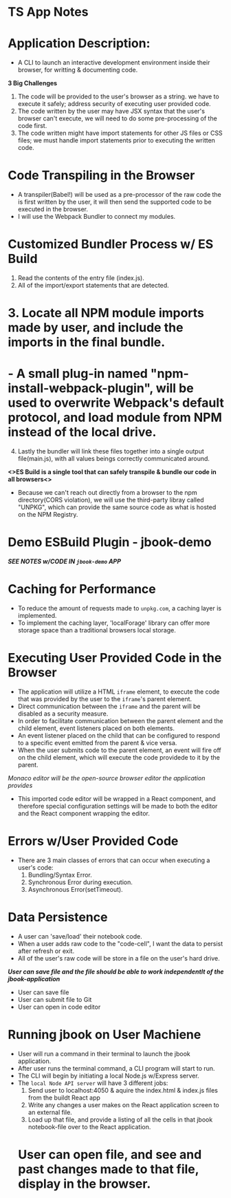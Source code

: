 # TS App Notes

# Application Description:

- A CLI to launch an interactive development environment inside their browser, for writting & documenting code.

**3 Big Challenges**

1. The code will be provided to the user's browser as a string. we have to execute it safely; address security of executing user provided code.
2. The code written by the user may have JSX syntax that the user's browser can't execute, we will need to do some pre-processing of the code first.
3. The code written might have import statements for other JS files or CSS files; we must handle import statements prior to executing the written code.

# Code Transpiling in the Browser

- A transpiler(Babel!) will be used as a pre-processor of the raw code the is first written by the user, it will then send the supported code to be executed in the browser.
- I will use the Webpack Bundler to connect my modules.

# Customized Bundler Process w/ ES Build

1. Read the contents of the entry file (index.js).
2. All of the import/export statements that are detected.
# 3. Locate all NPM module imports made by user, and include the imports in the final bundle.
  # - A small plug-in named "npm-install-webpack-plugin", will be used to overwrite Webpack's default protocol, and load module from NPM instead of the local drive.
4. Lastly the bundler will link these files together into a single output file(main.js), with all values beings correctly communicated around.

**<>ES Build is a single tool that can safely transpile & bundle our code in all browsers<>**
  - Because we can't reach out directly from a browser to the npm directory(CORS violation), we will use the third-party libray called "UNPKG", 
    which can provide the same source code as what is hosted on the NPM Registry.
 
# Demo ESBuild Plugin - jbook-demo
  **_SEE NOTES w/CODE IN `jbook-demo` APP_**


# Caching for Performance
- To reduce the amount of requests made to `unpkg.com`, a caching layer is implemented.
- To implement the caching layer, 'localForage' library can offer more storage space than a traditional browsers local storage.

# Executing User Provided Code in the Browser
- The application will utilize a HTML `iframe` element, to execute the code that was provided by the user to the `iframe`'s parent element.
- Direct communication between the `iframe` and the parent will be disabled as a security measure.
- In order to facilitate communication between the parent element and the child element, event listeners placed on both elements. 
- An event listener placed on the child that can be configured to respond to a specific event emitted from the parent & vice versa.
- When the user submits code to the parent element, an event will fire off on the child element, which will execute the code providede to it by the parent. 

*Monaco editor will be the open-source browser editor the application provides*
  - This imported code editor will be wrapped in a React component, and therefore special configuration settings will be made to both the editor and the React component wrapping the editor. 

# Errors w/User Provided Code
- There are 3 main classes of errors that can occur when executing a user's code:
  1. Bundling/Syntax Error.
  2. Synchronous Error during execution.
  3. Asynchronous Error(setTimeout).

# Data Persistence
- A user can 'save/load' their notebook code.
- When a user adds raw code to the "code-cell", I want the data to persist after refresh or exit.
- All of the user's raw code will be store in a file on the user's hard drive.

***User can save file and the file should be able to work independentlt of the jbook-application***
  - User can save file
  - User can submit file to Git
  - User can open in code editor

# Running jbook on User Machiene
- User will run a command in their terminal to launch the jbook application.
- After user runs the terminal command, a CLI program will start to run.
- The CLI will begin by initiating a local Node.js w/Express server.
- The `local Node API server` will have 3 different jobs:
  1. Send user to localhost:4050 & aquire the index.html & index.js files from the buildt React app
  2. Write any changes a user makes on the React application screen to an external file.
  3. Load up that file, and provide a listing of all the cells in that jbook notebook-file over to the React application.
  # User can open file, and see and past changes made to that file, display in the browser.
 
